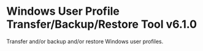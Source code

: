 # Windows User Profile Transfer/Backup/Restore Tool v6.1.0
Transfer and/or backup and/or restore Windows user profiles.
